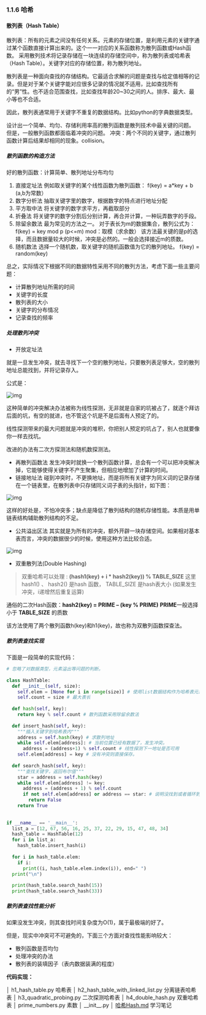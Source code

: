 ### 1.1.6 哈希

#### 散列表（Hash Table）

散列表：所有的元素之间没有任何关系。元素的存储位置，是利用元素的关键字通过某个函数直接计算出来的。这个一一对应的关系函数称为散列函数或Hash函数。
采用散列技术将记录存储在一块连续的存储空间中，称为散列表或哈希表（Hash Table）。关键字对应的存储位置，称为散列地址。

散列表是一种面向查找的存储结构。它最适合求解的问题是查找与给定值相等的记录。但是对于某个关键字能对应很多记录的情况就不适用，比如查找所有的“男”性。也不适合范围查找，比如查找年龄20~30之间的人。排序、最大、最小等也不合适。

因此，散列表通常用于关键字不重复的数据结构。比如python的字典数据类型。

设计出一个简单、均匀、存储利用率高的散列函数是散列技术中最关键的问题。
但是，一般散列函数都面临着冲突的问题。
冲突：两个不同的关键字，通过散列函数计算后结果却相同的现象。collision。

##### 散列函数的构造方法

好的散列函数：计算简单、散列地址分布均匀

1. 直接定址法
   例如取关键字的某个线性函数为散列函数：
   f(key) = a*key + b (a,b为常数）
2. 数字分析法
   抽取关键字里的数字，根据数字的特点进行地址分配
3. 平方取中法
   将关键字的数字求平方，再截取部分
4. 折叠法
   将关键字的数字分割后分别计算，再合并计算，一种玩弄数字的手段。
5. 除留余数法
   最为常见的方法之一。
   对于表长为m的数据集合，散列公式为：
   f(key) = key mod p (p<=m)
   mod：取模（求余数）
   该方法最关键的是p的选择，而且数据量较大的时候，冲突是必然的。一般会选择接近m的质数。
6. 随机数法
   选择一个随机数，取关键字的随机函数值为它的散列地址。
   f(key) = random(key)

总之，实际情况下根据不同的数据特性采用不同的散列方法，考虑下面一些主要问题：

- 计算散列地址所需的时间
- 关键字的长度
- 散列表的大小
- 关键字的分布情况
- 记录查找的频率

##### 处理散列冲突

- 开放定址法

就是一旦发生冲突，就去寻找下一个空的散列地址，只要散列表足够大，空的散列地址总能找到，并将记录存入。

公式是：

![img](http://www.uml.org.cn/python/images/20171218332.png)

这种简单的冲突解决办法被称为线性探测，无非就是自家的坑被占了，就逐个拜访后面的坑，有空的就进，也不管这个坑是不是后面有人预定了的。

线性探测带来的最大问题就是冲突的堆积，你把别人预定的坑占了，别人也就要像你一样去找坑。

改进的办法有二次方探测法和随机数探测法。

- 再散列函数法
  发生冲突时就换一个散列函数计算，总会有一个可以把冲突解决掉，它能够使得关键字不产生聚集，但相应地增加了计算的时间。
- 链接地址法
  碰到冲突时，不更换地址，而是将所有关键字为同义词的记录存储在一个链表里，在散列表中只存储同义词子表的头指针，如下图：

![img](http://www.uml.org.cn/python/images/20171218333.png)

这样的好处是，不怕冲突多；缺点是降低了散列结构的随机存储性能。本质是用单链表结构辅助散列结构的不足。

- 公共溢出区法
  其实就是为所有的冲突，额外开辟一块存储空间。如果相对基本表而言，冲突的数据很少的时候，使用这种方法比较合适。

![img](http://www.uml.org.cn/python/images/20171218334.png)

* 双重散列法(Double Hashing)

> 双重哈希可以处理 :
> **(hash1(key) + i \* hash2(key)) % TABLE_SIZE**
> 这里 hash1() 、 hash2() 是hash 函数， TABLE_SIZE 是hash表大小
> (如果发生冲突，i递增然后重复运算)

通俗的二次Hash函数：**hash2(key) = PRIME – (key % PRIME)**
**PRIME**一般选择小于 **TABLE_SIZE** 的质数

该方法使用了两个散列函数h(key)和h1(key)，故也称为双散列函数探查法。

##### 散列表查找实现

下面是一段简单的实现代码：

```python
# 忽略了对数据类型，元素溢出等问题的判断。
 
class HashTable:
  def __init__(self, size):
    self.elem = [None for i in range(size)] # 使用list数据结构作为哈希表元素保存方法
    self.count = size # 最大表长
 
  def hash(self, key):
    return key % self.count # 散列函数采用除留余数法
 
  def insert_hash(self, key):
    """插入关键字到哈希表内"""
    address = self.hash(key) # 求散列地址
    while self.elem[address]: # 当前位置已经有数据了，发生冲突。
      address = (address+1) % self.count # 线性探测下一地址是否可用
    self.elem[address] = key # 没有冲突则直接保存。
 
  def search_hash(self, key):
    """查找关键字，返回布尔值"""
    star = address = self.hash(key)
    while self.elem[address] != key:
      address = (address + 1) % self.count
      if not self.elem[address] or address == star: # 说明没找到或者循环到了开始的位置
        return False
    return True
 
 
if __name__ == '__main__':
  list_a = [12, 67, 56, 16, 25, 37, 22, 29, 15, 47, 48, 34]
  hash_table = HashTable(12)
  for i in list_a:
    hash_table.insert_hash(i)
 
  for i in hash_table.elem:
    if i:
      print((i, hash_table.elem.index(i)), end=" ")
  print("\n")
 
  print(hash_table.search_hash(15))
  print(hash_table.search_hash(33))
```

##### 散列表查找性能分析

如果没发生冲突，则其查找时间复杂度为O(1)，属于最极端的好了。

但是，现实中冲突可不可避免的，下面三个方面对查找性能影响较大：

- 散列函数是否均匀
- 处理冲突的办法
- 散列表的装填因子（表内数据装满的程度）

**代码实现：**

│  h1_hash_table.py 哈希表
│  h2_hash_table_with_linked_list.py 分离链表哈希表
│  h3_quadratic_probing.py 二次探测哈希表
│  h4_double_hash.py 双重哈希表
│  prime_numbers.py 素数
│  \_\_init__.py
│  [哈希Hash.md](./哈希Hash.md)  学习笔记

